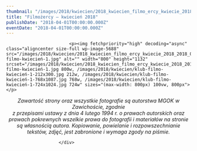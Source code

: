 ```yaml
---
thumbnail: "/images/2018/kwiecien/2018_kwiecien_filmo_ercy_kwiecie_2018_2018_04_filmo_ercy_kwiecie_2018_klub-filmo-kwiecień-1.jpg"
title: "Filmożercy – kwiecień 2018"
publishDate: "2018-04-01T00:00:00.000Z"
eventDate: "2018-04-01T00:00:00.000Z"
---
```


<div class="entry-content">
							
							<p><img fetchpriority="high" decoding="async" class="aligncenter size-full wp-image-5688" src="/images/2018/kwiecien/2018_kwiecien_filmo_ercy_kwiecie_2018_2018_04_filmo_ercy_kwiecie_2018_klub-filmo-kwiecień-1.jpg" alt="" width="800" height="1132" srcset="/images/2018/kwiecien/2018_kwiecien_filmo_ercy_kwiecie_2018_2018_04_filmo_ercy_kwiecie_2018_klub-filmo-kwiecień-1.jpg 800w, /images/2018/kwiecien/klub-filmo-kwiecień-1-212x300.jpg 212w, /images/2018/kwiecien/klub-filmo-kwiecień-1-768x1087.jpg 768w, /images/2018/kwiecien/klub-filmo-kwiecień-1-724x1024.jpg 724w" sizes="(max-width: 800px) 100vw, 800px"></p>
<p style="text-align: center;"><em>Zawartość strony oraz wszystkie fotografie są autorstwa MGOK w Zawichoście, zgodnie</em><br>
<em> z przepisami ustawy z dnia 4 lutego 1994 r. o prawach autorskich oraz prawach pokrewnych wszelkie prawa do fotografii i materiałów na stronie są własnością autora. Kopiowanie, powielanie i rozpowszechnianie tekstów, zdjęć, jest zabronione i wymaga zgody na piśmie.</em></p>
						
						</div>
